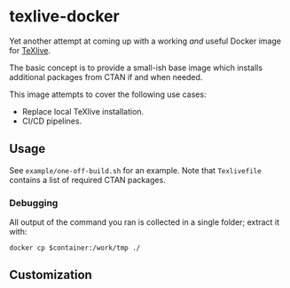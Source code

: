 # texlive-docker

Yet another attempt at coming up with a working _and_ useful
Docker image for 
    [TeXlive](https://www.tug.org/texlive/).

The basic concept is to provide a small-ish base image which
installs additional packages from CTAN if and when needed.

This image attempts to cover the following use cases:

 - Replace local TeXlive installation.
 - CI/CD pipelines.
 <!-- - LaTeX build server. -->
 <!-- - Document generation server. -->

## Usage

See `example/one-off-build.sh` for an example.
Note that `Texlivefile` contains a list of required CTAN packages. 

<!-- TODO: document properly -->

<!-- 
ENV TEXLIVEFILE="Texlivefile"
ENV OUTPUT="*.pdf *.log"

 Use:
  - bind-mount /work/src, /work/out; docker run ... --work '...'
  - FROM+COPY into /work/src; bind-mount /work/out; docker run ... --work '...'
  - either for src; docker run ... --work '...'; docker cp $container:/work/out/* ./

 Rebuild: docker start -a $name
 -->

### Debugging

All output of the command you ran is collected in a single folder; extract it with:

    docker cp $container:/work/tmp ./


## Customization

<!-- Custom profile -> docker build --build-arg "profile=foo" -->
<!-- FROM + RUN tlmgr install -->

<!-- TODO: CI/CD -> ENTRYPOINT + CMD -->
<!-- TODO: Server? -->
